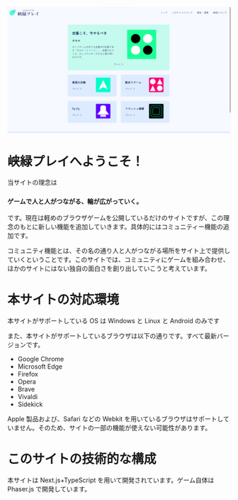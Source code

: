 ![aa](public/KyouRyokuPlayScreen.png)

# 峡緑プレイへようこそ！

当サイトの理念は

### `ゲームで人と人がつながる、輪が広がっていく。`

です。現在は軽めのブラウザゲームを公開しているだけのサイトですが、この理念のもとに新しい機能を追加していきます。具体的にはコミュニティー機能の追加です。

コミュニティ機能とは、その名の通り人と人がつながる場所をサイト上で提供していくということです。このサイトでは、コミュニティにゲームを組み合わせ、ほかのサイトにはない独自の面白さを創り出していこうと考えています。

# 本サイトの対応環境

本サイトがサポートしている OS は Windows と Linux と Android のみです

また、本サイトがサポートしているブラウザは以下の通りです。すべて最新バージョンです。

- Google Chrome
- Microsoft Edge
- Firefox
- Opera
- Brave
- Vivaldi
- Sidekick

Apple 製品および、Safari などの Webkit を用いているブラウザはサポートしていません。そのため、サイトの一部の機能が使えない可能性があります。

# このサイトの技術的な構成

本サイトは Next.js+TypeScript を用いて開発されています。ゲーム自体は Phaser.js で開発しています。

